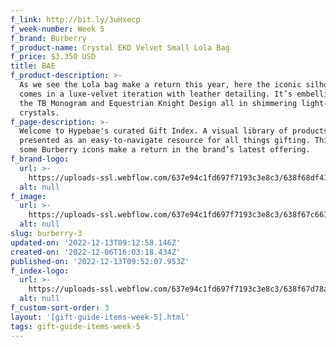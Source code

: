 ```yaml
---
f_link: http://bit.ly/3uHxecp
f_week-number: Week 5
f_brand: Burberry
f_product-name: Crystal EKD Velvet Small Lola Bag
f_price: $3,350 USD
title: BAE
f_product-description: >-
  As we see the Lola bag make a return this year, here the iconic silhouette
  comes in a luxe-velvet iteration with leather detailing. It’s embellished with
  the TB Monogram and Equestrian Knight Design all in shimmering light-catching
  crystals.
f_page-description: >-
  Welcome to Hypebae's curated Gift Index. A visual library of products is
  presented as an easy-to-navigate resource for all things gifting. This week,
  some Burberry icons make a return in the brand’s latest offering.
f_brand-logo:
  url: >-
    https://uploads-ssl.webflow.com/637e94c1fd697f7193c3e8c3/638f68df415c506649cacf68_WEEK_05_BURBERRY_INDEX_LOGO-BLACK.png
  alt: null
f_image:
  url: >-
    https://uploads-ssl.webflow.com/637e94c1fd697f7193c3e8c3/638f67c661305d1926c449ae_uc.png
  alt: null
slug: burberry-3
updated-on: '2022-12-13T09:12:58.146Z'
created-on: '2022-12-06T16:03:18.434Z'
published-on: '2022-12-13T09:52:07.953Z'
f_index-logo:
  url: >-
    https://uploads-ssl.webflow.com/637e94c1fd697f7193c3e8c3/638f67d78a288f1bac39cbc4_GIFT_INDEX_LOGO_HYPEBAE_BURBERRY.svg
  alt: null
f_custom-sort-order: 3
layout: '[gift-guide-items-week-5].html'
tags: gift-guide-items-week-5
---
```



